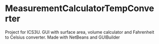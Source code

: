 # MeasurementCalculatorTempConverter
Project for ICS3U. GUI with surface area, volume calculator and Fahrenheit to Celsius converter.
Made with NetBeans and GUIBuilder
